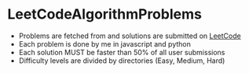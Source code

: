 # LeetCodeAlgorithmProblems
- Problems are fetched from and solutions are submitted on [LeetCode](leetcode.com/problemset/algorithms/)
- Each problem is done by me in javascript and python
- Each solution MUST be faster than 50% of all user submissions
- Difficulty levels are divided by directories (Easy, Medium, Hard)